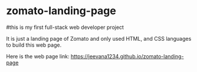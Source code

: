 # zomato-landing-page

#this is my first full-stack web developer project

It is just a landing page of Zomato and only used HTML, and CSS languages to build this web page.

Here is the web page link: https://jeevana1234.github.io/zomato-landing-page
